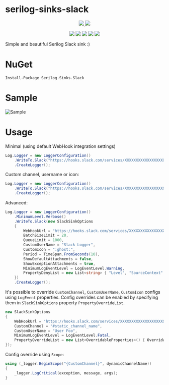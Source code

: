 # serilog-sinks-slack

<p align="center">
    <a href="https://ci.appveyor.com/project/mgibas/serilog-sinks-slack/branch/master">
        <img src="https://ci.appveyor.com/api/projects/status/hgfjns15mkqih2lx/branch/master?svg=true"></img>
    </a>
    <a href="https://www.nuget.org/packages/Serilog.Sinks.Slack/">
        <img src="https://img.shields.io/nuget/v/Serilog.Sinks.Slack.svg?style=flat-square"></img>
    </a>
</p>
<p align="center">
    <img src="https://img.shields.io/badge/.net-4.5-green.svg"></img>
    <img src="https://img.shields.io/badge/.net-4.6-green.svg"></img>
    <img src="https://img.shields.io/badge/.net%20standard-1.1-green.svg"></img>
    <img src="https://img.shields.io/badge/.net%20standard-1.3-green.svg"></img>
	<img src="https://img.shields.io/badge/.net%20standard-2.0-green.svg"></img>
</p>

Simple and beautiful Serilog Slack sink :)

NuGet
====
```
Install-Package Serilog.Sinks.Slack
```
Sample
====
![Sample](/example.png?raw=true "Slack Sample")

Usage
====

Minimal (using default WebHook integration settings)
```csharp
Log.Logger = new LoggerConfiguration()
    .WriteTo.Slack("https://hooks.slack.com/services/XXXXXXXXXXXXXXXXXXXXXXXXXXXXXXXXXXXXXXXXXXXX")
    .CreateLogger();
```

Custom channel, username or icon:
```csharp
Log.Logger = new LoggerConfiguration()
    .WriteTo.Slack("https://hooks.slack.com/services/XXXXXXXXXXXXXXXXXXXXXXXXXXXXXXXXXXXXXXXXXXXX", 20, TimeSpan.FromSeconds(10), "#general", "Slack Logger", ":ghost:", queueLimit: 1000)
    .CreateLogger();
```

Advanced:
```csharp
Log.Logger = new LoggerConfiguration()
    .MinimumLevel.Verbose()
    .WriteTo.Slack(new SlackSinkOptions
    {
        WebHookUrl = "https://hooks.slack.com/services/XXXXXXXXXXXXXXXXXXXXXXXXXXXXXXXXXXXXXXXXXXXX",
        BatchSizeLimit = 20,
        QueueLimit = 1000,
        CustomUserName = "Slack Logger",
        CustomIcon = ":ghost:",
        Period = TimeSpan.FromSeconds(10),
        ShowDefaultAttachments = false,
        ShowExceptionAttachments = true,
        MinimumLogEventLevel = LogEventLevel.Warning,
        PropertyDenyList = new List<string> { "Level", "SourceContext" }
    })
    .CreateLogger();
```

It's possible to override `CustomChannel`, `CustomUserName`, `CustomIcon` configs using `LogEvent` properties.
Config overrides can be enabled by specifying them in `SlackSinkOptions` property `PropertyOverrideList`.
```csharp
new SlackSinkOptions
{
    WebHookUrl = "https://hooks.slack.com/services/XXXXXXXXXXXXXXXXXXXXXXXXXXXXXXXXXXXXXXXXXXXX",
    CustomChannel = "#static_channel_name",
    CustomUserName = "User Foo",
    MinimumLogEventLevel = LogEventLevel.Fatal,
    PropertyOverrideList = new List<OverridableProperties>() { OverridableProperties.CustomChannel }
});
```
Config override using `Scope`:
```csharp
using (_logger.BeginScope("{CustomChannel}", dynamicChannelName))
{
    _logger.LogCritical(exception, message, args);
}
```
